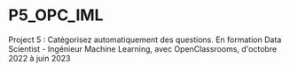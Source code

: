 # P5_OPC_IML
Project 5 : Catégorisez automatiquement des questions. En formation Data Scientist - Ingénieur Machine Learning, avec OpenClassrooms, d'octobre 2022 à juin 2023
